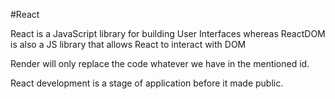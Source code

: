 #React

React is a JavaScript library for building User Interfaces whereas ReactDOM is also a JS library that allows React to interact with DOM

Render will only replace the code whatever we have in the mentioned id.

React development is a stage of application before it made public.
